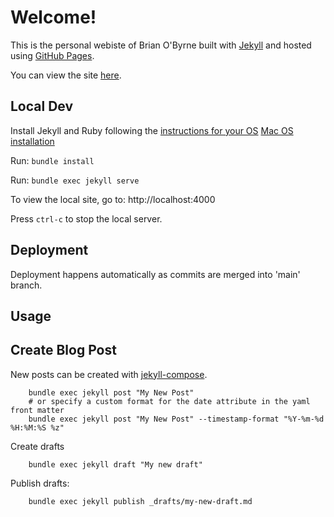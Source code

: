 # Welcome!

This is the personal webiste of Brian O'Byrne built with [Jekyll](https://jekyllrb.com/) and hosted using [GitHub Pages](https://pages.github.com/).

You can view the site [here](https://3riano3yrne.github.io/).

## Local Dev
Install Jekyll and Ruby following the [instructions for your OS](https://jekyllrb.com/docs/installation/)
[Mac OS installation](https://jekyllrb.com/docs/installation/macos/)

Run: `bundle install`

Run: `bundle exec jekyll serve`

To view the local site, go to: http://localhost:4000

Press `ctrl-c` to stop the local server.

## Deployment

Deployment happens automatically as commits are merged into 'main' branch.

## Usage

## Create Blog Post
New posts can be created with [jekyll-compose](https://github.com/jekyll/jekyll-compose
).
```
    bundle exec jekyll post "My New Post"
    # or specify a custom format for the date attribute in the yaml front matter
    bundle exec jekyll post "My New Post" --timestamp-format "%Y-%m-%d %H:%M:%S %z"
```
Create drafts
```
    bundle exec jekyll draft "My new draft"

```
Publish drafts:
```
    bundle exec jekyll publish _drafts/my-new-draft.md
```


